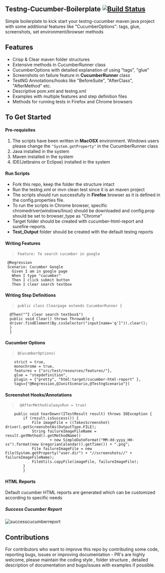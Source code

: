 ## Testng-Cucumber-Boilerplate  [![Build Status](https://travis-ci.org/igniteram/testng-cucumber.svg?branch=master)](https://travis-ci.org/igniteram/testng-cucumber)
Simple boilerplate to kick start your testng-cucumber maven java project with some additional features like "CucumberOptions": tags, glue, screenshots, set environment/browser methods
## Features
* Crisp & Clear maven folder structures
* Extensive methods in CucumberRunner class
* CucumberOptions with detailed explanation of using "tags", "glue"
* Screenshots on failure feature in **CucumberRunner** class
* TestNG Annotations/hooks like "BeforeSuite", "AfterClass", "AfterMethod" etc.
* Descriptive pom.xml and testng.xml
* Examples with multiple features and step definition files
* Methods for running tests in Firefox and Chrome browsers

## To Get Started

#### Pre-requisites
1. The scripts have been written in **MacOSX** environment. Windows users please change the ```"System.getProperty"``` in the CucumberRunner class
2. Java installed in the system
3. Maven installed in the system
4. IDE(Jetbrains or Eclipse) installed in the system

#### Run Scripts
* Fork this repo, keep the folder the structure intact
* Run the testng.xml or mvn clean test since it is an maven project
* The scripts should run successfully in **Firefox** browser as it is defined in the config.properties file.
* To run the scripts in Chrome browser, specific chromedriver(windows/linux) should be downloaded and config.prop should be set to browser_type as "Chrome"
* Target folder should be created with cucumber-html-report and surefire-reports.
* **Test_Output** folder should be created with the default testng reports

#### Writing Features
>     Feature: To search cucumber in google
     @Regression
     Scenario: Cucumber Google
       Given I am in google page
       When I type "cucumber"
       Then I click submit button
       Then I clear search textbox

#### Writing Step Definitions
>     public class Clearpage extends CucumberRunner {
      @Then("^I clear search textbox$")
      public void Clear() throws Throwable {
      driver.findElement(By.cssSelector("input[name='q']")).clear();
      }
      }

#### Cucumber Options
>     @CucumberOptions(
      	strict = true,
      	monochrome = true,
      	features = {"src/test/resources/features/"},
      	glue = "stepdefinition",
      	plugin = {"pretty", "html:target/cucumber-html-report" },
      	tags={"@Regression,@JunitScenario,@TestngScenario"})

#### Screenshot Hooks/Annotations
>      @AfterMethod(alwaysRun = true)
     	public void tearDownr(ITestResult result) throws IOException {
     		if (result.isSuccess()) {
     			File imageFile = ((TakesScreenshot) driver).getScreenshotAs(OutputType.FILE);
     			String failureImageFileName = result.getMethod().getMethodName()
     					+ new SimpleDateFormat("MM-dd-yyyy_HH-ss").format(new GregorianCalendar().getTime()) + ".png";
     			File failureImageFile = new File(System.getProperty("user.dir") + "//screenshots//" + failureImageFileName);
     			FileUtils.copyFile(imageFile, failureImageFile);
     		}
     		}

#### HTML Reports
Default cucumber HTML reports are generated which can be customized according to specific needs
##### Success Cucumber Report

![successcucumberreport](https://raw.githubusercontent.com/igniteram/testng-cucumber/master/images/success%20cucumber%20report.png)


## Contributions
For contributors who want to improve this repo by contributing some code, reporting bugs, issues or improving documentation - PR's are highly welcome, please maintain the coding style , folder structure , detailed description of documentation and bugs/issues with examples if possible.